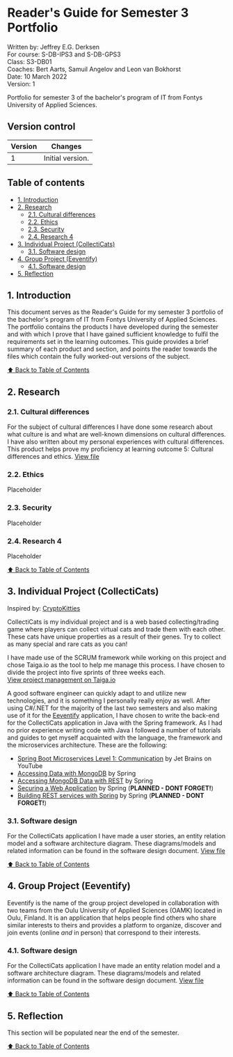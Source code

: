<!-- omit in toc -->
# Reader's Guide for Semester 3 Portfolio

Written by: Jeffrey E.G. Derksen  
For course: S-DB-IPS3 and S-DB-GPS3  
Class: S3-DB01  
Coaches: Bert Aarts, Samuil Angelov and Leon van Bokhorst  
Date: 10 March 2022  
Version: 1  

Portfolio for semester 3 of the bachelor's program of IT from Fontys University of Applied Sciences.

<!-- omit in toc -->
## Version control

| Version | Changes |
|---------|---------|
| 1 | Initial version. |

<!-- omit in toc -->
## Table of contents

- [1. Introduction](#1-introduction)
- [2. Research](#2-research)
  - [2.1. Cultural differences](#21-cultural-differences)
  - [2.2. Ethics](#22-ethics)
  - [2.3. Security](#23-security)
  - [2.4. Research 4](#24-research-4)
- [3. Individual Project (CollectiCats)](#3-individual-project-collecticats)
  - [3.1. Software design](#31-software-design)
- [4. Group Project (Eeventify)](#4-group-project-eeventify)
  - [4.1. Software design](#41-software-design)
- [5. Reflection](#5-reflection)

## 1. Introduction

This document serves as the Reader's Guide for my semester 3 portfolio of the bachelor's program of IT from Fontys University of Applied Sciences. The portfolio contains the products I have developed during the semester and with which I prove that I have gained sufficient knowledge to fulfil the requirements set in the learning outcomes. This guide provides a brief summary of each product and section, and points the reader towards the files which contain the fully worked-out versions of the subject.

[⬆️ Back to Table of Contents](#table-of-contents)

## 2. Research

### 2.1. Cultural differences

For the subject of cultural differences I have done some research about what culture is and what are well-known dimensions on cultural differences. I have also written about my personal experiences with cultural differences. This product helps prove my proficiency at learning outcome 5: Cultural differences and ethics. [View file](/research/cultural_differences.md)

### 2.2. Ethics

Placeholder

### 2.3. Security

Placeholder

### 2.4. Research 4

Placeholder

[⬆️ Back to Table of Contents](#table-of-contents)

## 3. Individual Project (CollectiCats)

Inspired by: [CryptoKitties](https://www.cryptokitties.co/)

CollectiCats is my individual project and is a web based collecting/trading game where players can collect virtual cats and trade them with each other. These cats have unique properties as a result of their genes. Try to collect as many special and rare cats as you can!

I have made use of the SCRUM framework while working on this project and chose Taiga.io as the tool to help me manage this process. I have chosen to divide the project into five sprints of three weeks each.  
[View project management on Taiga.io](https://tree.taiga.io/project/jeffrey_derksen-s3-individual)

A good software engineer can quickly adapt to and utilize new technologies, and it is something I personally really enjoy as well. After using C#/.NET for the majority of the last two semesters and also making use of it for the [Eeventify](#4-group-project-eeventify) application, I have chosen to write the back-end for the CollectiCats application in Java with the Spring framework. As I had no prior experience writing code with Java I followed a number of tutorials and guides to get myself acquainted with the language, the framework and the microservices architecture. These are the following:

- [Spring Boot Microservices Level 1: Communication](https://www.youtube.com/watch?v=y8IQb4ofjDo&list=PLqq-6Pq4lTTZSKAFG6aCDVDP86Qx4lNas) by Jet Brains on YouTube
- [Accessing Data with MongoDB](https://spring.io/guides/gs/accessing-data-mongodb/) by Spring
- [Accessing MongoDB Data with REST](https://spring.io/guides/gs/accessing-mongodb-data-rest/) by Spring
- [Securing a Web Application](https://spring.io/guides/gs/securing-web/) by Spring (**PLANNED - DONT FORGET!**)
- [Building REST services with Spring](https://spring.io/guides/tutorials/rest/) by Spring (**PLANNED - DONT FORGET!**)

### 3.1. Software design

For the CollectiCats application I have made a user stories, an entity relation model and a software architecture diagram. These diagrams/models and related information can be found in the software design document. [View file](/collecticats/software_design.md)

[⬆️ Back to Table of Contents](#table-of-contents)

## 4. Group Project (Eeventify)

Eeventify is the name of the group project developed in collaboration with two teams from the Oulu University of Applied Sciences (OAMK) located in Oulu, Finland. It is an application that helps people find others who share similar interests to theirs and provides a platform to organize, discover and join events (online *and* in person) that correspond to their interests.

### 4.1. Software design

For the CollectiCats application I have made an entity relation model and a software architecture diagram. These diagrams/models and related information can be found in the software design document. [View file](/eeventify/software_design.md)

[⬆️ Back to Table of Contents](#table-of-contents)

## 5. Reflection

This section will be populated near the end of the semester.

[⬆️ Back to Table of Contents](#table-of-contents)
